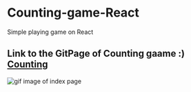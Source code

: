 # Counting-game-React
Simple playing game on React

## Link to the GitPage of Counting gaame :) [Counting](https://natatimos.github.io/Counting-game-React/)


![gif image of index page](https://github.com/NataTimos/MURKIT/blob/main/images/Mutkit_index.gif)

